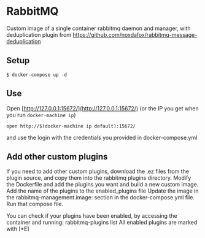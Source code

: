 # RabbitMQ

Custom image of a single container rabbitmq daemon and manager, with deduplication plugin from https://github.com/noxdafox/rabbitmq-message-deduplication 

## Setup

```
$ docker-compose up -d
```

## Use
Open [http://127.0.0.1:15672/](http://127.0.0.1:15672/) (or the IP you get when you run `docker-machine ip`)

```
open http://$(docker-machine ip default):15672/
```
and use the login with the credentials you provided in docker-compose.yml

## Add other custom plugins

If you need to add other custom plugins, download the .ez files from the plugin source, and copy them into the rabbitmq plugins directory.
Modify the Dockerfile and add the plugins you want and build a new custom image.
Add the name of the plugins to the enabled_plugins file
Update the image in the rabbitmq-management.image: section in the docker-compose.yml file.
Run that compose file. 

You can check if your plugins have been enabled, by accessing the container and running: rabbitmq-plugins list 
All enabled plugins are marked with [*E]
